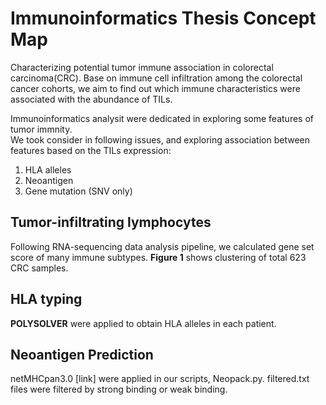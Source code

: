 Immunoinformatics Thesis Concept Map
=============


Characterizing potential tumor immune association in colorectal carcinoma(CRC).
Base on immune cell infiltration among the colorectal cancer cohorts, 
we aim to find out which immune characteristics were associated with the abundance of TILs.


Immunoinformatics analysit were dedicated in exploring some features of tumor immnity.   
We took consider in following issues, and exploring association between features based on the TILs expression:
1. HLA alleles
2. Neoantigen
3. Gene mutation (SNV only)


## Tumor-infiltrating lymphocytes
Following RNA-sequencing data analysis pipeline, we calculated gene set score of many immune subtypes.
**Figure 1** shows clustering of total 623 CRC samples.



## HLA typing
**POLYSOLVER** were applied to obtain HLA alleles in each patient.



## Neoantigen Prediction
netMHCpan3.0 [link] were applied in our scripts, Neopack.py.
filtered.txt files were filtered by strong binding or weak binding.


